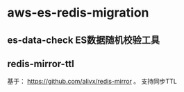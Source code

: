 # aws-es-redis-migration

## es-data-check ES数据随机校验工具

## redis-mirror-ttl 
基于： https://github.com/alivx/redis-mirror 。 支持同步TTL
